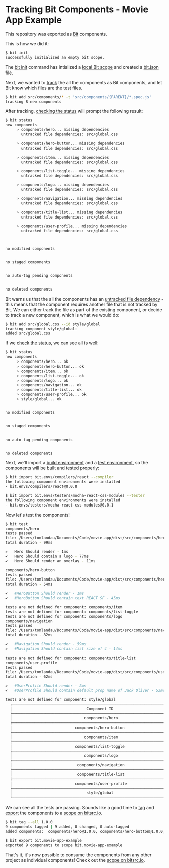 # Tracking Bit Components - Movie App Example

This repository was exported as [Bit](https://docs.bitsrc.io/docs/what-is-bit.html) components.

This is how we did it:

```bash
$ bit init
successfully initialized an empty bit scope.
```

The [bit init](https://docs.bitsrc.io/docs/cli-init.html) command has intialized a [local Bit scope](https://docs.bitsrc.io/docs/what-is-bit.html#what-is-a-scope-collection) and created a [bit.json](https://docs.bitsrc.io/docs/conf-bit-json.html) file.

Next, we wanted to [track](https://docs.bitsrc.io/docs/isolating-and-tracking-components.html) the all the components as Bit components, and let Bit know which files are the test files.

```bash
$ bit add src/components/* -t 'src/components/{PARENT}/*.spec.js'
tracking 8 new components
```

After tracking, [checking the status](https://docs.bitsrc.io/docs/cli-status.html) will prompt the following result:

```bash
$ bit status
new components
     > components/hero... missing dependencies
       untracked file dependencies: src/global.css

     > components/hero-button... missing dependencies
       untracked file dependencies: src/global.css

     > components/item... missing dependencies
       untracked file dependencies: src/global.css

     > components/list-toggle... missing dependencies
       untracked file dependencies: src/global.css

     > components/logo... missing dependencies
       untracked file dependencies: src/global.css

     > components/navigation... missing dependencies
       untracked file dependencies: src/global.css

     > components/title-list... missing dependencies
       untracked file dependencies: src/global.css

     > components/user-profile... missing dependencies
       untracked file dependencies: src/global.css



no modified components


no staged components


no auto-tag pending components


no deleted components
```

Bit warns us that the all the components has an [untracked file dependency](https://docs.bitsrc.io/docs/isolating-and-tracking-components.html#tracking-a-component-with-dependencies) - this means that the component requires another file that is not tracked by Bit. We can either track the file as part of the existing component, or decide to track a new component, which is what we would do:

```bash
$ bit add src/global.css --id style/global
tracking component style/global:
added src/global.css
```

If we [check the status](https://docs.bitsrc.io/docs/cli-status.html), we can see all is well:

```bash
$ bit status
new components
     > components/hero... ok
     > components/hero-button... ok
     > components/item... ok
     > components/list-toggle... ok
     > components/logo... ok
     > components/navigation... ok
     > components/title-list... ok
     > components/user-profile... ok
     > style/global... ok


no modified components


no staged components


no auto-tag pending components


no deleted components
```

Next, we'll import a [build environment](https://docs.bitsrc.io/docs/building-components.html#defining-a-default-compiler-for-your-project) and a [test environment](https://docs.bitsrc.io/docs/testing-components.html#defining-a-tester-for-your-project), so the components will be built and tested properly:

```bash
$ bit import bit.envs/compilers/react --compiler
the following component environments were installed
- bit.envs/compilers/react@0.0.8

$ bit import bit.envs/testers/mocha-react-css-modules --tester
the following component environments were installed
- bit.envs/testers/mocha-react-css-modules@0.0.1
```

Now let's test the components!

```bash
$ bit test
components/hero
tests passed
file: /Users/tomlandau/Documents/Code/movie-app/dist/src/components/hero/Hero.spec.js
total duration - 99ms

✔   Hero Should render - 1ms
✔   Hero Should contain a logo - 77ms
✔   Hero Should render an overlay - 11ms

components/hero-button
tests passed
file: /Users/tomlandau/Documents/Code/movie-app/dist/src/components/hero-button/HeroButton.spec.js
total duration - 54ms

✔   #HeroButton Should render - 1ms
✔   #HeroButton Should contain text REACT SF - 45ms

tests are not defined for component: components/item
tests are not defined for component: components/list-toggle
tests are not defined for component: components/logo
components/navigation
tests passed
file: /Users/tomlandau/Documents/Code/movie-app/dist/src/components/navigation/Navigation.spec.js
total duration - 82ms

✔   #Navigation Should render - 59ms
✔   #Navigation Should contain list size of 4 - 14ms

tests are not defined for component: components/title-list
components/user-profile
tests passed
file: /Users/tomlandau/Documents/Code/movie-app/dist/src/components/user-profile/UserProfile.spec.js
total duration - 62ms

✔   #UserProfile Should render - 2ms
✔   #UserProfile Should contain default prop name of Jack Oliver - 53ms

tests are not defined for component: style/global
  ┌───────────────────────────────────────────────────────────────────────────────┬─────────────────────────────────────────────────┐
  │                                 Component ID                                  │                  Specs Results                  │
  ├───────────────────────────────────────────────────────────────────────────────┼─────────────────────────────────────────────────┤
  │                                components/hero                                │                     passed                      │
  ├───────────────────────────────────────────────────────────────────────────────┼─────────────────────────────────────────────────┤
  │                            components/hero-button                             │                     passed                      │
  ├───────────────────────────────────────────────────────────────────────────────┼─────────────────────────────────────────────────┤
  │                                components/item                                │              tests are not defined              │
  ├───────────────────────────────────────────────────────────────────────────────┼─────────────────────────────────────────────────┤
  │                            components/list-toggle                             │              tests are not defined              │
  ├───────────────────────────────────────────────────────────────────────────────┼─────────────────────────────────────────────────┤
  │                                components/logo                                │              tests are not defined              │
  ├───────────────────────────────────────────────────────────────────────────────┼─────────────────────────────────────────────────┤
  │                             components/navigation                             │                     passed                      │
  ├───────────────────────────────────────────────────────────────────────────────┼─────────────────────────────────────────────────┤
  │                             components/title-list                             │              tests are not defined              │
  ├───────────────────────────────────────────────────────────────────────────────┼─────────────────────────────────────────────────┤
  │                            components/user-profile                            │                     passed                      │
  ├───────────────────────────────────────────────────────────────────────────────┼─────────────────────────────────────────────────┤
  │                                 style/global                                  │              tests are not defined              │
  └───────────────────────────────────────────────────────────────────────────────┴─────────────────────────────────────────────────┘
```

We can see all the tests are passing. Sounds like a good time to [tag](https://docs.bitsrc.io/docs/versioning-tracked-components.html) and [export](https://docs.bitsrc.io/docs/cli-export.html) the components to a [scope on bitsrc.io](https://bitsrc.io/bit/movie-app-example).

```bash
$ bit tag --all 1.0.0
9 components tagged | 9 added, 0 changed, 0 auto-tagged
added components:  components/hero@1.0.0, components/hero-button@1.0.0, components/item@1.0.0, components/list-toggle@1.0.0, components/logo@1.0.0, components/navigation@1.0.0, components/title-list@1.0.0, components/user-profile@1.0.0, style/global@1.0.0

$ bit export bit.movie-app-example
exported 9 components to scope bit.movie-app-example
```

That's it, it's now possible to consume the components from any other project as individual components!
Check out the [scope on bitsrc.io](https://bitsrc.io/bit/movie-app-example).
